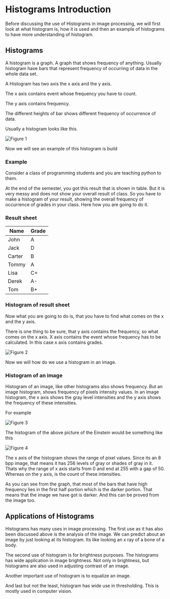 # Histograms Introduction

Before discussing the use of Histograms in image processing, we will first look at what histogram is, how it is used and then an example of histograms to have more understanding of histogram.

## Histograms

A histogram is a graph. A graph that shows frequency of anything. Usually histogram have bars that represent frequency of occurring of data in the whole data set.

A Histogram has two axis the x axis and the y axis.

The x axis contains event whose frequency you have to count.

The y axis contains frequency.

The different heights of bar shows different frequency of occurrence of data.

Usually a histogram looks like this.

![Figure 1](https://github.com/lacie-life/Image-Processing/blob/master/Theory/DIP/23-Histograms-Introduction/histogram1.jpg?raw=true)

Now we will see an example of this histogram is build

### Example
Consider a class of programming students and you are teaching python to them.

At the end of the semester, you got this result that is shown in table. But it is very messy and does not show your overall result of class. So you have to make a histogram of your result, showing the overall frequency of occurrence of grades in your class. Here how you are going to do it.

### Result sheet

|Name|Grade|
|----|-----|
|John|A|
|Jack|D|
|Carter|B|
|Tommy|A|
|Lisa|C+|
|Derek|A-|
|Tom|B+|

### Histogram of result sheet

Now what you are going to do is, that you have to find what comes on the x and the y axis.

There is one thing to be sure, that y axis contains the frequency, so what comes on the x axis. X axis contains the event whose frequency has to be calculated. In this case x axis contains grades.

![Figure 2](https://github.com/lacie-life/Image-Processing/blob/master/Theory/DIP/23-Histograms-Introduction/histogram2.jpg?raw=true)

Now we will how do we use a histogram in an image.

### Histogram of an image

Histogram of an image, like other histograms also shows frequency. But an image histogram, shows frequency of pixels intensity values. In an image histogram, the x axis shows the gray level intensities and the y axis shows the frequency of these intensities.

For example

![Figure 3](https://github.com/lacie-life/Image-Processing/blob/master/Theory/DIP/23-Histograms-Introduction/einstein.jpg?raw=true)

The histogram of the above picture of the Einstein would be something like this

![Figure 4](https://github.com/lacie-life/Image-Processing/blob/master/Theory/DIP/23-Histograms-Introduction/histogram3.jpg?raw=true)

The x axis of the histogram shows the range of pixel values. Since its an 8 bpp image, that means it has 256 levels of gray or shades of gray in it. Thats why the range of x axis starts from 0 and end at 255 with a gap of 50. Whereas on the y axis, is the count of these intensities.

As you can see from the graph, that most of the bars that have high frequency lies in the first half portion which is the darker portion. That means that the image we have got is darker. And this can be proved from the image too.

## Applications of Histograms
Histograms has many uses in image processing. The first use as it has also been discussed above is the analysis of the image. We can predict about an image by just looking at its histogram. Its like looking an x ray of a bone of a body.

The second use of histogram is for brightness purposes. The histograms has wide application in image brightness. Not only in brightness, but histograms are also used in adjusting contrast of an image.

Another important use of histogram is to equalize an image.

And last but not the least, histogram has wide use in thresholding. This is mostly used in computer vision.

